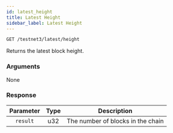 ```yaml
---
id: latest_height
title: Latest Height
sidebar_label: Latest Height
---
```


```bash title=ENDPOINT
GET /testnet3/latest/height
```

Returns the latest block height.

### Arguments

None

### Response

| Parameter | Type |            Description            |
|:---------:|:----:|:---------------------------------:|
| `result`  | u32  | The number of blocks in the chain |
